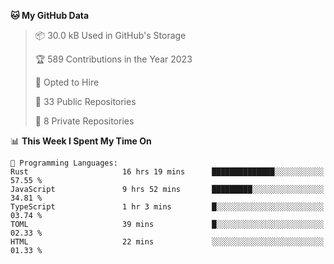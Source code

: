 <!--START_SECTION:waka-->
**🐱 My GitHub Data** 

> 📦 30.0 kB Used in GitHub's Storage 
 > 
> 🏆 589 Contributions in the Year 2023
 > 
> 💼 Opted to Hire
 > 
> 📜 33 Public Repositories 
 > 
> 🔑 8 Private Repositories 
 > 
📊 **This Week I Spent My Time On** 

```text
💬 Programming Languages: 
Rust                     16 hrs 19 mins      ██████████████░░░░░░░░░░░   57.55 % 
JavaScript               9 hrs 52 mins       █████████░░░░░░░░░░░░░░░░   34.81 % 
TypeScript               1 hr 3 mins         █░░░░░░░░░░░░░░░░░░░░░░░░   03.74 % 
TOML                     39 mins             █░░░░░░░░░░░░░░░░░░░░░░░░   02.33 % 
HTML                     22 mins             ░░░░░░░░░░░░░░░░░░░░░░░░░   01.33 % 
```


<!--END_SECTION:waka-->
